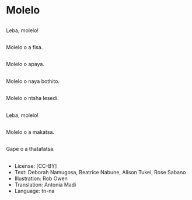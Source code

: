 # Molelo

##
Leba, molelo!

##
Molelo o a fisa.

##
Molelo o apaya.

##
Molelo o naya bothito.

##
Molelo o ntsha lesedi.

##
Leba, molelo!

##
Molelo o a makatsa.

##
Gape o a thatafatsa.

##
* License: [CC-BY]
* Text: Deborah Namugosa, Beatrice Nabune, Alison Tukei, Rose Sabano
* Illustration: Rob Owen
* Translation: Antonia Madi
* Language: tn-na
